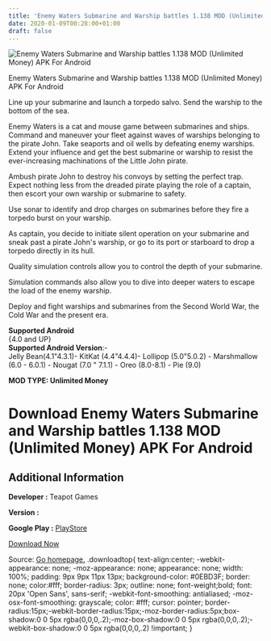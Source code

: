 ```yaml
---
title: 'Enemy Waters Submarine and Warship battles 1.138 MOD (Unlimited Money) APK For Android'
date: 2020-01-09T00:28:00+01:00
draft: false
---
```


![Enemy Waters Submarine and Warship battles 1.138 MOD (Unlimited Money) APK For Android](https://i1.wp.com/apkhome.net/wp-content/uploads/2020/01/Enemy-Waters-Submarine-and-Warship-battles-1.138-MOD-Unlimited-Money.png "Enemy Waters Submarine and Warship battles 1.138 MOD (Unlimited Money) APK For Android")

  

Enemy Waters Submarine and Warship battles 1.138 MOD (Unlimited Money) APK For Android

Line up your submarine and launch a torpedo salvo. Send the warship to the bottom of the sea.

Enemy Waters is a cat and mouse game between submarines and ships. Command and maneuver your fleet against waves of warships belonging to the pirate John. Take seaports and oil wells by defeating enemy warships. Extend your influence and get the best submarine or warship to resist the ever-increasing machinations of the Little John pirate.

Ambush pirate John to destroy his convoys by setting the perfect trap. Expect nothing less from the dreaded pirate playing the role of a captain, then escort your own warship or submarine to safety.

Use sonar to identify and drop charges on submarines before they fire a torpedo burst on your warship.

As captain, you decide to initiate silent operation on your submarine and sneak past a pirate John's warship, or go to its port or starboard to drop a torpedo directly in its hull.

Quality simulation controls allow you to control the depth of your submarine.

Simulation commands also allow you to dive into deeper waters to escape the load of the enemy warship.

Deploy and fight warships and submarines from the Second World War, the Cold War and the present era.

**Supported Android**  
{4.0 and UP}  
**Supported Android Version**:-  
Jelly Bean(4.1"4.3.1)- KitKat (4.4"4.4.4)- Lollipop (5.0"5.0.2) - Marshmallow (6.0 - 6.0.1) - Nougat (7.0 " 7.1.1) - Oreo (8.0-8.1) - Pie (9.0)

**MOD TYPE: Unlimited Money**

Download Enemy Waters Submarine and Warship battles 1.138 MOD (Unlimited Money) APK For Android
===============================================================================================

Additional Information
----------------------

**Developer :** Teapot Games

**Version :**

**Google Play :** [PlayStore](https://play.google.com/store/apps/details?id=teapotgames.com.enemywaters)

  

[Download Now](https://store4app.co/post/enemy-waters-submarine-and-warship-battles-1-138-mod-unlimited-money-apk-for-android_1578498123)

  
Source: [Go homepage.](https://store4app.co/post/enemy-waters-submarine-and-warship-battles-1-138-mod-unlimited-money-apk-for-android_1578498123) .downloadtop{ text-align:center; -webkit-appearance: none; -moz-appearance: none; appearance: none; width: 100%; padding: 9px 9px 11px 13px; background-color: #0EBD3F; border: none; color:#fff; border-radius: 3px; outline: none; font-weight;bold; font: 20px 'Open Sans', sans-serif; -webkit-font-smoothing: antialiased; -moz-osx-font-smoothing: grayscale; color: #fff; cursor: pointer; border-radius:15px;-webkit-border-radius:15px;-moz-border-radius:5px;box-shadow:0 0 5px rgba(0,0,0,.2);-moz-box-shadow:0 0 5px rgba(0,0,0,.2);-webkit-box-shadow:0 0 5px rgba(0,0,0,.2) !important; }